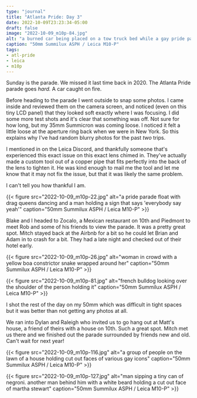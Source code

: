 ```yaml
---
type: "journal"
title: "Atlanta Pride: Day 3"
date: 2022-10-09T23:23:34-05:00
draft: false
image: "2022-10-09_m10p-84.jpg"
alt: "a burned car being placed on a tow truck bed while a gay pride parade goes on in the background"
caption: "50mm Summilux ASPH / Leica M10-P"
tags:
- atl-pride
- leica
- m10p
---
```


Sunday is the parade. We missed it last time back in 2020. The Atlanta Pride parade goes _hard._ A car caught on fire.

Before heading to the parade I went outside to snap some photos. I came inside and reviewed them on the camera screen, and noticed (even on this tiny LCD panel) that they looked soft exactly where I was focusing. I did some more test shots and it's clear that something was off. Not sure for how long, but my 35mm Summicron was coming loose. I noticed it felt a little loose at the aperture ring back when we were in New York. So this explains why I've had random blurry photos for the past _two_ trips. 

I mentioned in on the Leica Discord, and thankfully someone that's experienced this exact issue on this exact lens chimed in. They've actually made a custom tool out of a copper pipe that fits perfectly into the back of the lens to tighten it. He was kind enough to mail me the tool and let me know that it may not fix the issue, but that it was likely the same problem.

I can't tell you how thankful I am. 

{{< figure src="2022-10-09_m10p-22.jpg" alt="a pride parade float with drag queens dancing and a man holding a sign that says 'everybody say yeah'" caption="50mm Summilux ASPH / Leica M10-P" >}}

Blake and I headed to Zocalo, a Mexican restaurant on 10th and Piedmont to meet Rob and some of his friends to view the parade. It was a pretty great spot. Mitch stayed back at the Airbnb for a bit so he could let Brian and Adam in to crash for a bit. They had a late night and checked out of their hotel early. 

{{< figure src="2022-10-09_m10p-26.jpg" alt="woman in crowd with a yellow boa constrictor snake wrapped around her" caption="50mm Summilux ASPH / Leica M10-P" >}}

{{< figure src="2022-10-09_m10p-81.jpg" alt="french bulldog looking over the shoulder of the person holding it" caption="50mm Summilux ASPH / Leica M10-P" >}}

I shot the rest of the day on my 50mm which was difficult in tight spaces but it was better than not getting any photos at all.

We ran into Dylan and Raleigh who invited us to go hang out at Matt's house, a friend of theirs with a house on 10th. Such a great spot. Mitch met us there and we finished out the parade surrounded by friends new and old. Can't wait for next year!

{{< figure src="2022-10-09_m10p-116.jpg" alt="a group of people on the lawn of a house holding cut out faces of various gay icons" caption="50mm Summilux ASPH / Leica M10-P" >}}

{{< figure src="2022-10-09_m10p-127.jpg" alt="man sipping a tiny can of negroni. another man behind him with a white beard holding a cut out face of martha stewart" caption="50mm Summilux ASPH / Leica M10-P" >}}
